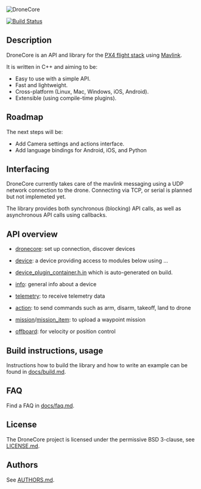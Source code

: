 ![DroneCore](https://raw.githubusercontent.com/dronecore/docs/master/assets/site/dronecore_logo_full.png)

[![Build Status](https://travis-ci.org/dronecore/DroneCore.svg?branch=master)](https://travis-ci.org/dronecore/DroneCore)

## Description

DroneCore is an API and library for the [PX4 flight stack](http://github.com/PX4/Firmware) using [Mavlink](http://mavlink.org).

It is written in C++ and aiming to be:

- Easy to use with a simple API.
- Fast and lightweight.
- Cross-platform (Linux, Mac, Windows, iOS, Android).
- Extensible (using compile-time plugins).

## Roadmap

The next steps will be:

- Add Camera settings and actions interface.
- Add language bindings for Android, iOS, and Python

## Interfacing

DroneCore currently takes care of the mavlink messaging using a UDP network connection to the drone. Connecting via TCP, or serial is planned but not implemeted yet.

The library provides both synchronous (blocking) API calls, as well as asynchronous API calls using callbacks.

## API overview

- [dronecore](include/dronecore.h): set up connection, discover devices
- [device](include/device.h): a device providing access to modules below using ...
- [device_plugin_container.h.in](include/device_plugin_container.h.in) which is auto-generated on build.

- [info](plugins/info/info.h): general info about a device
- [telemetry](plugins/telemetry/telemetry.h): to receive telemetry data
- [action](plugins/action/action.h): to send commands such as arm, disarm, takeoff, land to drone
- [mission](plugins/mission/mission.h)/[mission_item](plugins/mission/mission_item.h): to upload a waypoint mission
- [offboard](plugins/offboard/offboard.h): for velocity or position control

## Build instructions, usage

Instructions how to build the library and how to write an example can be found in [docs/build.md](docs/build.md).

## FAQ

Find a FAQ in [docs/faq.md](docs/faq.md).

## License

The DroneCore project is licensed under the permissive BSD 3-clause, see [LICENSE.md](LICENSE.md).

## Authors

See [AUTHORS.md](AUTHORS.md).

